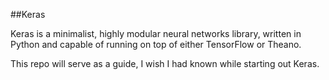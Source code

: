 ##Keras


Keras is a minimalist, highly modular neural networks library, written in Python and capable of running on top of either TensorFlow or Theano.

This repo will serve as a guide, I wish I had known while starting out  Keras.
